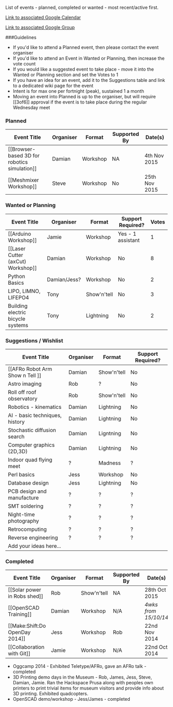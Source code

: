 List of events - planned, completed or wanted - most recent/active first.  

[Link to associated Google Calendar](https://www.google.com/calendar/embed?src=axford.me.uk_1k8r0721ckgjv5p51u97gued1c%40group.calendar.google.com&ctz=Europe/London)

[Link to associated Google Group](https://groups.google.com/forum/#!topic/swindon-hackspace/QHFl8R4k1AU)

###Guidelines
* If you'd like to attend a Planned event, then please contact the event organiser
* If you'd like to attend an Event in Wanted or Planning, then increase the vote count
* If you would like a suggested event to take place - move it into the Wanted or Planning section and set the Votes to 1 
* If you have an idea for an event, add it to the Suggestions table and link to a dedicated wiki page for the event
* Intent is for max one per fortnight (peak), sustained 1 a month
* Moving an event into Planned is up to the organiser, but will require [[3of6]] approval if the event is to take place during the regular Wednesday meet

### Planned

| Event Title                       | Organiser   | Format      | Supported By      | Date(s)
| --------------------------------- | ----------- | ----------- | ----------------- | --------------------
| [[Browser-based 3D for robotics simulation]] | Damian | Workshop | NA                | 4th Nov 2015
| [[Meshmixer Workshop]]            | Steve       | Workshop    | No                | 25th Nov 2015


### Wanted or Planning

| Event Title                       | Organiser   | Format      | Support Required? | Votes |
| --------------------------------- | ----------- | ----------- | ----------------- | ----- |
| [[Arduino Workshop]]              | Jamie       | Workshop    | Yes - 1 assistant | 1     |
| [[Laser Cutter (axCut) Workshop]] | Damian      | Workshop    | No                | 8     |
| Python Basics                     | Damian/Jess? | Workshop   | No                | 2     |
| LIPO, LIMNO, LIFEPO4              | Tony        | Show'n'tell | No                | 3     |
| Building electric bicycle systems | Tony        | Lightning   | No                | 2     |

### Suggestions / Wishlist

| Event Title                       | Organiser  | Format      | Support Required? |
| --------------------------------- | ---------- | ----------- | ----------------- |
| [[AFRo Robot Arm Show n Tell ]]   | Damian     | Show'n'tell | No                |
| Astro imaging                     | Rob        | ?           | No                |
| Roll off roof observatory         | Rob        | Show'n'tell | No                |
| Robotics - kinematics             | Damian     | Lightning   | No                |
| AI - basic techniques, history    | Damian     | Lightning   | No                |
| Stochastic diffusion search       | Damian     | Ligntning   | No                |
| Computer graphics (2D,3D)         | Damian     | Lightning   | No                |
| Indoor quad flying meet           | ?          | Madness     | ?                 |
| Perl basics                       | Jess       | Workshop    | No                |
| Database design                   | Jess       | Lightning   | No                |
| PCB design and manufacture        | ?          | ?           | ?                 |
| SMT soldering                     | ?          | ?           | ?                 |
| Night-time photography            | ?          | ?           | ?                 |
| Retrocomputing                    | ?          | ?           | ?                 |
| Reverse engineering               | ?          | ?           | ?                 |
| Add your ideas here...            |            |             |                   |


### Completed

| Event Title                       | Organiser   | Format      | Supported By      | Date(s)
| --------------------------------- | ----------- | ----------- | ----------------- | --------------------
| [[Solar power in Robs shed]]      | Rob         | Show'n'tell | NA                | 28th Oct 2015
| [[OpenSCAD Training]]             | Damian      | Workshop    | N/A               | *4wks from 15/10/14*
| [[Make:Shift:Do OpenDay 2014]]    | Jess        | Workshop    | Rob               | 22nd Nov 2014
| [[Collaboration with Git]]        | Jamie       | Workshop    | N/A               | 22nd Oct 2014

* Oggcamp 2014 - Exhibited Teletype/AFRo, gave an AFRo talk - completed
* 3D Printing demo days in the Museum - Rob, James, Jess, Steve, Damian, Jamie.  Ran the Hackspace Prusa along with peoples own printers to print trivial items for museum visitors and provide info about 3D printing.  Exhibited quadcopters.
* OpenSCAD demo/workshop - Jess/James - completed
